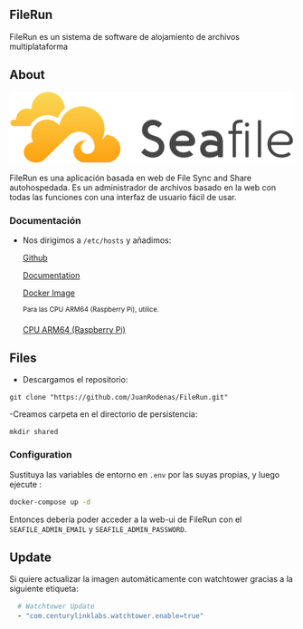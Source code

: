 ## FileRun
FileRun es un sistema de software de alojamiento de archivos multiplataforma

## About

<p align="center">
<img src="https://github.com/JuanRodenas/Seafile/blob/main/seafile.png" />
</p>

FileRun es una aplicación basada en web de File Sync and Share autohospedada. Es un administrador de archivos basado en la web con todas las funciones con una interfaz de usuario fácil de usar.

### Documentación
<ul>
<li><p>Nos dirigimos a <code>/etc/hosts</code> y añadimos:</p></li>
<p><a href="https://github.com/filerun/docker">Github</a></p>
<p><a href="https://docs.filerun.com/docker">Documentation</a></p>
<p><a href="https://hub.docker.com/r/filerun/filerun/">Docker Image</a></p>

<sup>Para las CPU ARM64 (Raspberry Pi), utilice.</sup>
<p><a href="https://docs.filerun.com/docker-arm64">CPU ARM64 (Raspberry Pi)</a></p>
</ul>

## Files
- Descargamos el repositorio:
```
git clone "https://github.com/JuanRodenas/FileRun.git"
```
-Creamos carpeta en el directorio de persistencia:
```
mkdir shared
```

### Configuration
Sustituya las variables de entorno en `.env` por las suyas propias, y luego ejecute :

```bash
docker-compose up -d
```

Entonces debería poder acceder a la web-ui de FileRun con el `SEAFILE_ADMIN_EMAIL` y `SEAFILE_ADMIN_PASSWORD`.

## Update
Si quiere actualizar la imagen automáticamente con watchtower gracias a la siguiente etiqueta:

```yaml
  # Watchtower Update
  - "com.centurylinklabs.watchtower.enable=true"
```
